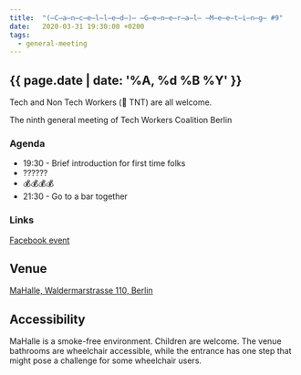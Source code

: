 ```yaml
---
title:  "(̶C̶a̶n̶c̶e̶l̶l̶e̶d̶)̶ ̶G̶e̶n̶e̶r̶a̶l̶ ̶M̶e̶e̶t̶i̶n̶g̶ #9"
date:   2020-03-31 19:30:00 +0200
tags:
  - general-meeting
---
```


## {{ page.date | date: '%A, %d %B %Y' }}

Tech and Non Tech Workers (🧨 TNT) are all welcome.  

The ninth general meeting of Tech Workers Coalition Berlin

### Agenda

* 19:30 - Brief introduction for first time folks
* ??????
* 💰💰💰💰
* 21:30 - Go to a bar together

### Links

[Facebook event](https://www.facebook.com/events/206723294008260/)

## Venue

[MaHalle, Waldermarstrasse 110, Berlin](https://www.google.com/maps/place/Waldemarstra%C3%9Fe+110,+10997+Berlin/@52.5009706,13.4261441,17z/data=!3m1!4b1!4m5!3m4!1s0x47a84e4a74a963c9:0xebecab80999c346d!8m2!3d52.5009674!4d13.4283381)

## Accessibility

MaHalle is a smoke-free environment. Children are welcome. The venue bathrooms are wheelchair accessible, while the entrance has one step that might pose a challenge for some wheelchair users.
